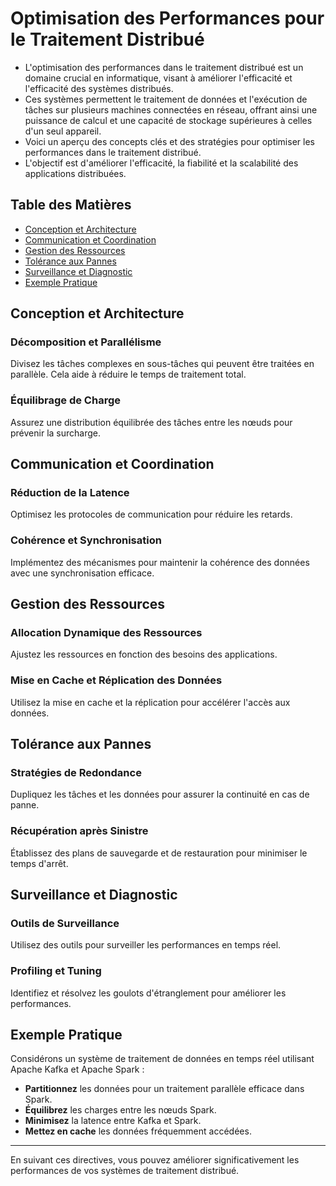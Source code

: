 # Optimisation des Performances pour le Traitement Distribué

- L'optimisation des performances dans le traitement distribué est un domaine crucial en informatique, visant à améliorer l'efficacité et l'efficacité des systèmes distribués.
- Ces systèmes permettent le traitement de données et l'exécution de tâches sur plusieurs machines connectées en réseau, offrant ainsi une puissance de calcul et une capacité de stockage supérieures à celles d'un seul appareil.
- Voici un aperçu des concepts clés et des stratégies pour optimiser les performances dans le traitement distribué.
- L'objectif est d'améliorer l'efficacité, la fiabilité et la scalabilité des applications distribuées.

## Table des Matières

- [Conception et Architecture](#conception-et-architecture)
- [Communication et Coordination](#communication-et-coordination)
- [Gestion des Ressources](#gestion-des-ressources)
- [Tolérance aux Pannes](#tolérance-aux-pannes)
- [Surveillance et Diagnostic](#surveillance-et-diagnostic)
- [Exemple Pratique](#exemple-pratique)

## Conception et Architecture

### Décomposition et Parallélisme
Divisez les tâches complexes en sous-tâches qui peuvent être traitées en parallèle. Cela aide à réduire le temps de traitement total.

### Équilibrage de Charge
Assurez une distribution équilibrée des tâches entre les nœuds pour prévenir la surcharge.

## Communication et Coordination

### Réduction de la Latence
Optimisez les protocoles de communication pour réduire les retards.

### Cohérence et Synchronisation
Implémentez des mécanismes pour maintenir la cohérence des données avec une synchronisation efficace.

## Gestion des Ressources

### Allocation Dynamique des Ressources
Ajustez les ressources en fonction des besoins des applications.

### Mise en Cache et Réplication des Données
Utilisez la mise en cache et la réplication pour accélérer l'accès aux données.

## Tolérance aux Pannes

### Stratégies de Redondance
Dupliquez les tâches et les données pour assurer la continuité en cas de panne.

### Récupération après Sinistre
Établissez des plans de sauvegarde et de restauration pour minimiser le temps d'arrêt.

## Surveillance et Diagnostic

### Outils de Surveillance
Utilisez des outils pour surveiller les performances en temps réel.

### Profiling et Tuning
Identifiez et résolvez les goulots d'étranglement pour améliorer les performances.

## Exemple Pratique

Considérons un système de traitement de données en temps réel utilisant Apache Kafka et Apache Spark :

- **Partitionnez** les données pour un traitement parallèle efficace dans Spark.
- **Équilibrez** les charges entre les nœuds Spark.
- **Minimisez** la latence entre Kafka et Spark.
- **Mettez en cache** les données fréquemment accédées.

---

En suivant ces directives, vous pouvez améliorer significativement les performances de vos systèmes de traitement distribué.
